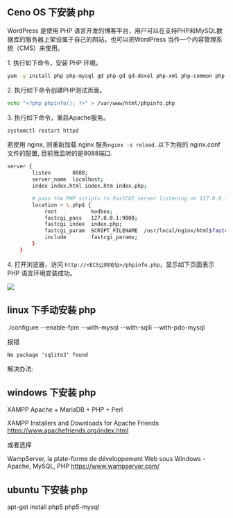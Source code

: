 ## Ceno OS 下安装 php

WordPress 是使用 PHP 语言开发的博客平台，用户可以在支持PHP和MySQL数据库的服务器上架设属于自己的网站。也可以把WordPress 当作一个内容管理系统（CMS）来使用。

1\. 执行如下命令，安装 PHP 环境。

```bash
yum -y install php php-mysql gd php-gd gd-devel php-xml php-common php-mbstring php-ldap php-pear php-xmlrpc
```

2\. 执行如下命令创建PHP测试页面。

```bash
echo "<?php phpinfo(); ?>" > /var/www/html/phpinfo.php
```

3\. 执行如下命令，重启Apache服务。

```bash
systemctl restart httpd
```

若使用 nginx, 则重新加载 nginx 服务`nginx -s reload`. 以下为我的 nginx.conf 文件的配置, 目前我监听的是8088端口.

```sh
server {
        listen       8088;
        server_name  localhost;
        index index.html index.htm index.php;

        # pass the PHP scripts to FastCGI server listening on 127.0.0.1:9000
        location ~ \.php$ {
            root           kodbox;
            fastcgi_pass   127.0.0.1:9000;
            fastcgi_index  index.php;
            fastcgi_param  SCRIPT_FILENAME  /usr/local/nginx/html$fastcgi_script_name;
            include        fastcgi_params;
        }
    }
```

4. 打开浏览器，访问 `http://<ECS公网地址>/phpinfo.php`，显示如下页面表示 PHP 语言环境安装成功。

![](https://upload-images.jianshu.io/upload_images/1662509-024ce1b7f76e0d07.png?imageMogr2/auto-orient/strip%7CimageView2/2/w/1240)

## linux 下手动安装 php

./configure --enable-fpm --with-mysql --with-sqlli --with-pdo-mysql

报错

```text
No package 'sqlite3' found
```

解决办法:

## windows 下安装 php

XAMPP Apache + MariaDB + PHP + Perl

XAMPP Installers and Downloads for Apache Friends
https://www.apachefriends.org/index.html

或者选择

WampServer, la plate-forme de développement Web sous Windows - Apache, MySQL, PHP
https://www.wampserver.com/

## ubuntu 下安装 php

apt-get install php5 php5-mysql
